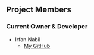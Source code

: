 ## Project Members

### Current Owner & Developer

-   Irfan Nabil
    -   [My GitHub](https://github.com/Irfvnn64)

